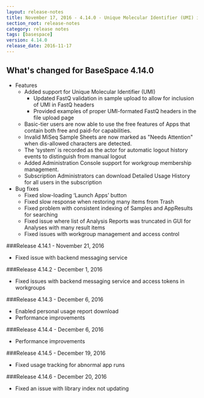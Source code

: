 ```yaml
---
layout: release-notes
title: November 17, 2016 - 4.14.0 - Unique Molecular Identifier (UMI) in FastQ
section_root: release-notes
category: release notes
tags: [basespace]
version: 4.14.0
release_date: 2016-11-17
---
```


## What's changed for BaseSpace 4.14.0


- Features
  - Added support for Unique Molecular Identifier (UMI)
      - Updated FastQ validation in sample upload to allow for inclusion of UMI in FastQ headers
      - Provided examples of proper UMI-formated FastQ headers in the file upload page
  - Basic-tier users are now able to use the free features of Apps that contain both free and paid-for capabilities.
  - Invalid MiSeq Sample Sheets are now marked as "Needs Attention" when dis-allowed characters are detected.
  - The ‘system’ is recorded as the actor for automatic logout history events to distinguish from manual logout
  - Added Administration Console support for workgroup membership management.
  - Subscription Administrators can download Detailed Usage History for all users in the subscription
- Bug fixes
  - Fixed slow-loading ‘Launch Apps’ button
  - Fixed slow response when restoring many items from Trash
  - Fixed problem with consistent indexing of Samples and AppResults for searching
  - Fixed issue where list of Analysis Reports was truncated in GUI for Analyses with many result items
  - Fixed issues with workgroup management and access control

###Release 4.14.1 - November 21, 2016
- Fixed issue with backend messaging service

###Release 4.14.2 - December 1, 2016
- Fixed issues with backend messaging service and access tokens in workgroups

###Release 4.14.3 - December 6, 2016
- Enabled personal usage report download
- Performance improvements

###Release 4.14.4 - December 6, 2016
- Performance improvements

###Release 4.14.5 - December 19, 2016
- Fixed usage tracking for abnormal app runs

###Release 4.14.6 - December 20, 2016
- Fixed an issue with library index not updating





